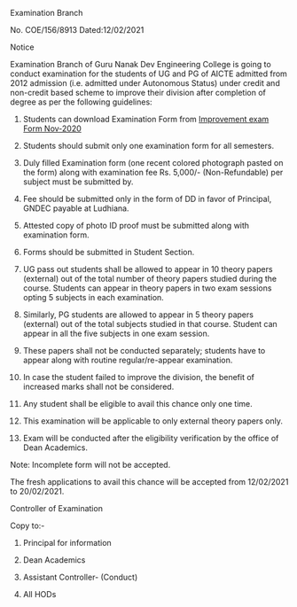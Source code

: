 Examination Branch

No. COE/156/8913  Dated:12/02/2021

Notice

Examination Branch of Guru Nanak Dev Engineering College is going to conduct examination for the students of UG and PG of AICTE admitted from 2012 admission (i.e. admitted under Autonomous Status) under credit and non-credit based scheme to improve their division after completion of degree as per the following guidelines:

1.	Students can download Examination Form from [Improvement exam Form Nov-2020](IEF.pdf)

2.	Students should submit only one examination form for all semesters.

3.	Duly filled Examination form (one recent colored photograph pasted on the form) along with examination fee Rs. 5,000/- (Non-Refundable) per subject must be submitted by.

4.	Fee should be submitted only in the form of DD in favor of Principal, GNDEC payable at Ludhiana.

5.	Attested copy of photo ID proof must be submitted along with examination form.

6.	Forms should be submitted in Student Section.

7.	UG pass out students shall be allowed to appear in 10 theory papers (external) out of the total number of theory papers studied during the course. Students can appear in theory papers in two exam sessions opting 5 subjects in each examination.

8.	Similarly, PG students are allowed to appear in 5 theory papers (external) out of the total subjects studied in that course. Student can appear in all the five subjects in one exam session.

9.	These papers shall not be conducted separately; students have to appear along with routine regular/re-appear examination.

10.	In case the student failed to improve the division, the benefit of increased marks shall not be considered.

11.	Any student shall be eligible to avail this chance only one time.

12.	This examination will be applicable to only external theory papers only.

13.	Exam will be conducted after the eligibility verification by the office of Dean Academics.

Note: Incomplete form will not be accepted.

The fresh applications to avail this chance will be accepted from 12/02/2021 to 20/02/2021.

Controller of Examination

Copy to:-

1.	Principal for information

2.	Dean Academics

3.	Assistant Controller- (Conduct)

4.	All HODs
